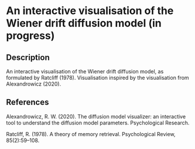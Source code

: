 # An interactive visualisation of the Wiener drift diffusion model (in progress)

## Description

An interactive visualisation of the Wiener drift diffusion model, as formulated by Ratcliff (1978). Visualisation inspired by the visualisation from Alexandrowicz (2020).

## References

Alexandrowicz, R. W. (2020). The diffusion model visualizer: an interactive tool to understand the diffusion model parameters. Psychological Research.

Ratcliff, R. (1978). A theory of memory retrieval. Psychological Review, 85(2):59–108.
